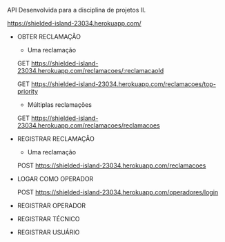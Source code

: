 API Desenvolvida para a disciplina de projetos II.

https://shielded-island-23034.herokuapp.com/


- OBTER RECLAMAÇÃO

    - Uma reclamação
    
    GET https://shielded-island-23034.herokuapp.com/reclamacoes/:reclamacaoId

    GET https://shielded-island-23034.herokuapp.com/reclamacoes/top-priority

    - Múltiplas reclamações

    GET https://shielded-island-23034.herokuapp.com/reclamacoes/reclamacoes

- REGISTRAR RECLAMAÇÃO

    - Uma reclamação
     
    POST https://shielded-island-23034.herokuapp.com/reclamacoes

- LOGAR COMO OPERADOR
    
    POST https://shielded-island-23034.herokuapp.com/operadores/login

- REGISTRAR OPERADOR
    
      

- REGISTRAR TÉCNICO

- REGISTRAR USUÁRIO
